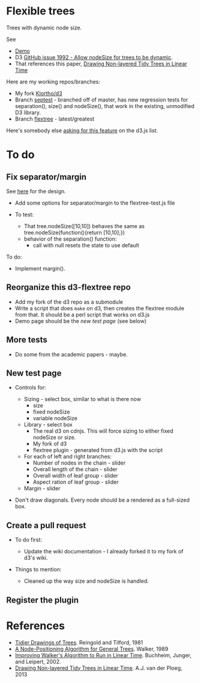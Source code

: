 # Flexible trees

Trees with dynamic node size.

See 

* [Demo](http://klortho.github.io/d3-flextree/)
* D3 [GitHub issue 1992 - Allow nodeSize for trees to be 
  dynamic](https://github.com/mbostock/d3/issues/1992).
* That references this paper, [Drawing Non-layered Tidy Trees in Linear 
  Time](http://oai.cwi.nl/oai/asset/21856/21856B.pdf)

Here are my working repos/branches:

* My fork [Klortho/d3](https://github.com/klortho/d3)
* Branch [septest](https://github.com/klortho/d3/tree/septest) - branched 
  off of master, has new regression tests for separation(), size() and 
  nodeSize(), that work in the existing, unmodified D3 library.
* Branch [flextree](https://github.com/klortho/d3/tree/flextree) - latest/greatest

Here's somebody else [asking for this 
feature](https://groups.google.com/forum/?fromgroups=#!searchin/d3-js/tree/d3-js/BjCvUpbqfb4/_rO0QcaKiGMJ)
on the d3.js list.


# To do

## Fix separator/margin

See [here](https://groups.google.com/forum/#!topic/d3-js/O4hHCS-XXqY)
for the design.



* Add some options for separator/margin to the flextree-test.js file





* To test:
    - That tree.nodeSize([10,10]) behaves the same as
      tree.nodeSize(function(){return [10,10];})
    - behavior of the separation() function:
        - call with null resets the state to use default




To do:

* Implement margin().





## Reorganize this d3-flextree repo

* Add my fork of the d3 repo as a submodule
* Write a script that does `make` on d3, then creates the flextree module
  from that. It should be a perl script that works on d3.js
* Demo page should be the *new test page* (see below)


## More tests

* Do some from the academic papers - maybe.


## New test page

* Controls for:
    * Sizing - select box, similar to what is there now
        * size
        * fixed nodeSize
        * variable nodeSize
    * Library - select box
        * The real d3 on cdnjs. This will force sizing to either
          fixed nodeSize or size.
        * My fork of d3
        * flextree plugin - generated from d3.js with the script
    * For each of left and right branches:
        * Number of nodes in the chain - slider
        * Overall length of the chain - slider
        * Overall width of leaf group - slider
        * Aspect ration of leaf group - slider
    * Margin - slider

* Don't draw diagonals. Every node should be a rendered as a full-sized box.


## Create a pull request

* To do first:
    * Update the wiki documentation - I already forked it to my fork of d3's 
      wiki.

* Things to mention:
    * Cleaned up the way size and nodeSize is handled.


## Register the plugin



# References

* [Tidier Drawings of 
  Trees](http://emr.cs.iit.edu/~reingold/tidier-drawings.pdf). Reingold and 
  Tilford, 1981
* [A Node-Positioning Algorithm for General 
  Trees](http://www.cs.unc.edu/techreports/89-034.pdf). Walker, 1989
* [Improving Walker's Algorithm to Run in Linear 
  Time](http://dirk.jivas.de/papers/buchheim02improving.pdf). Buchheim, Junger, 
  and Leipert, 2002.
* [Drawing Non-layered Tidy Trees in Linear 
  Time](http://oai.cwi.nl/oai/asset/21856/21856B.pdf). A.J. van der Ploeg, 2013



